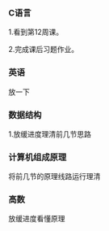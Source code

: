 



### C语言

1.看到第12周课。

2.完成课后习题作业。



### 英语

放一下



### 数据结构

1.放缓进度理清前几节思路



### 计算机组成原理

将前几节的原理线路运行理清



### 高数

放缓进度看懂原理





